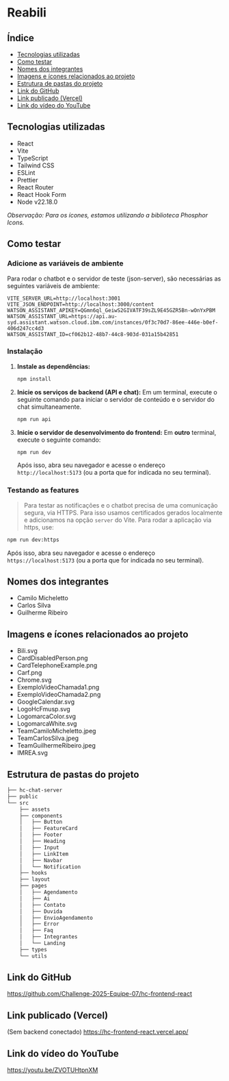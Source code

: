 # Reabili

## Índice

- [Tecnologias utilizadas](#tecnologias-utilizadas)
- [Como testar](#como-testar)
- [Nomes dos integrantes](#nomes-dos-integrantes)
- [Imagens e ícones relacionados ao projeto](#imagens-e-ícones-relacionados-ao-projeto)
- [Estrutura de pastas do projeto](#estrutura-de-pastas-do-projeto)
- [Link do GitHub](#link-do-github)
- [Link publicado (Vercel)](#link-publicado-vercel)
- [Link do vídeo do YouTube](#link-do-vídeo-do-youtube)

## Tecnologias utilizadas

- React
- Vite
- TypeScript
- Tailwind CSS
- ESLint
- Prettier
- React Router
- React Hook Form
- Node v22.18.0

_Observação: Para os ícones, estamos utilizando a biblioteca Phosphor Icons._

## Como testar

### Adicione as variáveis de ambiente

Para rodar o chatbot e o servidor de teste (json-server), são necessárias as seguintes variáveis de ambiente:

```.env
VITE_SERVER_URL=http://localhost:3001
VITE_JSON_ENDPOINT=http://localhost:3000/content
WATSON_ASSISTANT_APIKEY=QGmn6ql_GeiwS2GIVATF39sZL9E45GZR5Bn-wOnYxPBM
WATSON_ASSISTANT_URL=https://api.au-syd.assistant.watson.cloud.ibm.com/instances/0f3c70d7-86ee-446e-b0ef-406d247cc4d3
WATSON_ASSISTANT_ID=cf062b12-48b7-44c8-903d-031a15b42851
```

### Instalação

1. **Instale as dependências:**

   ```bash
   npm install
   ```

2. **Inicie os serviços de backend (API e chat):**
   Em um terminal, execute o seguinte comando para iniciar o servidor de conteúdo e o servidor do chat simultaneamente.

   ```bash
   npm run api
   ```

3. **Inicie o servidor de desenvolvimento do frontend:**
   Em **outro** terminal, execute o seguinte comando:

   ```bash
   npm run dev
   ```

   Após isso, abra seu navegador e acesse o endereço `http://localhost:5173` (ou a porta que for indicada no seu terminal).

### Testando as features

> Para testar as notificações e o chatbot precisa de uma comunicação segura, via HTTPS. Para isso usamos certificados gerados localmente e adicionamos na opção `server` do Vite. Para rodar a aplicação via https, use:

```bash
npm run dev:https
```

Após isso, abra seu navegador e acesse o endereço `https://localhost:5173` (ou a porta que for indicada no seu terminal).

## Nomes dos integrantes

- Camilo Micheletto
- Carlos Silva
- Guilherme Ribeiro

## Imagens e ícones relacionados ao projeto

- Bili.svg
- CardDisabledPerson.png
- CardTelephoneExample.png
- Carf.png
- Chrome.svg
- ExemploVideoChamada1.png
- ExemploVideoChamada2.png
- GoogleCalendar.svg
- LogoHcFmusp.svg
- LogomarcaColor.svg
- LogomarcaWhite.svg
- TeamCamiloMicheletto.jpeg
- TeamCarlosSilva.jpeg
- TeamGuilhermeRibeiro.jpeg
- IMREA.svg

## Estrutura de pastas do projeto

```bash
├── hc-chat-server
├── public
└── src
    ├── assets
    ├── components
    │   ├── Button
    │   ├── FeatureCard
    │   ├── Footer
    │   ├── Heading
    │   ├── Input
    │   ├── LinkItem
    │   ├── Navbar
    │   └── Notification
    ├── hooks
    ├── layout
    ├── pages
    │   ├── Agendamento
    │   ├── Ai
    │   ├── Contato
    │   ├── Duvida
    │   ├── EnvioAgendamento
    │   ├── Error
    │   ├── Faq
    │   ├── Integrantes
    │   └── Landing
    ├── types
    └── utils
```

## Link do GitHub

https://github.com/Challenge-2025-Equipe-07/hc-frontend-react

## Link publicado (Vercel)

(Sem backend conectado)
https://hc-frontend-react.vercel.app/

## Link do vídeo do YouTube

https://youtu.be/ZVOTUHtpnXM